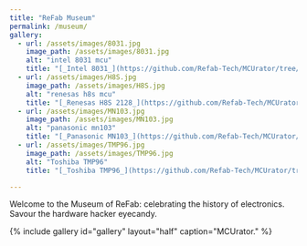 ```yaml
---
title: "ReFab Museum"
permalink: /museum/
gallery:
  - url: /assets/images/8031.jpg
    image_path: /assets/images/8031.jpg
    alt: "intel 8031 mcu"
    title: "[_Intel 8031_](https://github.com/Refab-Tech/MCUrator/tree/main/P8031AH) from an old printer"
  - url: /assets/images/H8S.jpg
    image_path: /assets/images/H8S.jpg
    alt: "renesas h8s mcu"
    title: "[_Renesas H8S 2128_](https://github.com/Refab-Tech/MCUrator/tree/main/H82_2128) MCU also from a printer"
  - url: /assets/images/MN103.jpg
    image_path: /assets/images/MN103.jpg
    alt: "panasonic mn103"
    title: "[_Panasonic MN103_](https://github.com/Refab-Tech/MCUrator/tree/main/MN103SH5GA) from an optical disk drive"
  - url: /assets/images/TMP96.jpg
    image_path: /assets/images/TMP96.jpg
    alt: "Toshiba TMP96"
    title: "[_Toshiba TMP96_](https://github.com/Refab-Tech/MCUrator/tree/main/TMP96C141) from a printer as well"

---
```


Welcome to the Museum of ReFab: celebrating the history of electronics.
Savour the hardware hacker eyecandy.

{% include gallery id="gallery" layout="half" caption="MCUrator." %}
